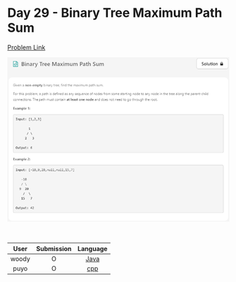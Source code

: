 # Day 29 - Binary Tree Maximum Path Sum

[Problem Link](https://leetcode.com/problems/binary-tree-maximum-path-sum/)

![29-binary-tree-maximum-path-sum](../images/29-binary-tree-maximum-path-sum.png)

<br>

User  | Submission | Language
:--:  | :--------: | :-----:
woody | O          | [Java](./woody.md)
puyo | O          | [cpp](./puyo.cpp)